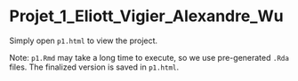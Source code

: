 # Projet_1_Eliott_Vigier_Alexandre_Wu

Simply open `p1.html` to view the project.

Note: `p1.Rmd` may take a long time to execute, so we use pre-generated `.Rda` files. The finalized version is saved in `p1.html`.
